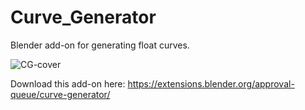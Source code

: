 # Curve_Generator
Blender add-on for generating float curves.

![CG-cover](https://github.com/user-attachments/assets/5d64faba-794f-4947-b36a-db6d046cf01f)

Download this add-on here: https://extensions.blender.org/approval-queue/curve-generator/
